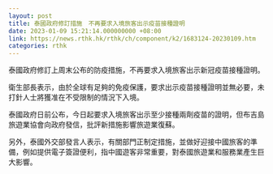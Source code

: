 ```yaml
---
layout: post
title: 泰國政府修訂措施　不再要求入境旅客出示疫苗接種證明
date: 2023-01-09 15:21:14.000000000 +08:00
link: https://news.rthk.hk/rthk/ch/component/k2/1683124-20230109.htm
categories: rthk
---
```


泰國政府修訂上周末公布的防疫措施，不再要求入境旅客出示新冠疫苗接種證明。

衛生部長表示，由於全球有足夠的免疫保護，要求出示疫苗接種證明並無必要，未打針人士將獲准在不受限制的情況下入境。

泰國政府日前公布，今日起要求入境旅客出示至少接種兩劑疫苗的證明，但布吉島旅遊業協會向政府發信，批評新措施影響旅遊業復蘇。

另外，泰國外交部發言人表示，有關部門正制定措施，並做好迎接中國旅客的準備，例如提供電子簽證便利，指中國遊客非常重要，對泰國旅遊業和服務業產生巨大影響。
